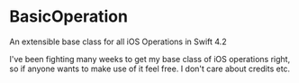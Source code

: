 # BasicOperation
An extensible base class for all iOS Operations in Swift 4.2

I've been fighting many weeks to get my base class of iOS operations right, so if anyone wants to make use of it feel free. I don't care about credits etc.
